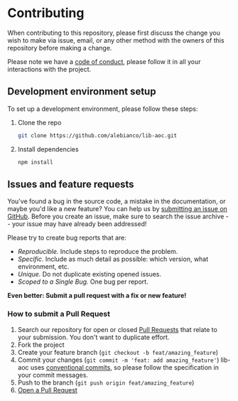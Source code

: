 # Contributing

When contributing to this repository, please first discuss the change you wish to make via issue, email, or any other method with the owners
of this repository before making a change.

Please note we have a [code of conduct](CODE_OF_CONDUCT.md), please follow it in all your interactions with the project.

## Development environment setup

To set up a development environment, please follow these steps:

1. Clone the repo

   ```sh
   git clone https://github.com/alebianco/lib-aoc.git
   ```

2. Install dependencies

   ```sh
   npm install
   ```

## Issues and feature requests

You've found a bug in the source code, a mistake in the documentation, or maybe you'd like a new feature? You can help us
by [submitting an issue on GitHub](https://github.com/alebianco/lib-aoc/issues). Before you create an issue, make sure to search the issue
archive -- your issue may have already been addressed!

Please try to create bug reports that are:

- _Reproducible._ Include steps to reproduce the problem.
- _Specific._ Include as much detail as possible: which version, what environment, etc.
- _Unique._ Do not duplicate existing opened issues.
- _Scoped to a Single Bug._ One bug per report.

**Even better: Submit a pull request with a fix or new feature!**

### How to submit a Pull Request

1. Search our repository for open or closed [Pull Requests](https://github.com/alebianco/lib-aoc/pulls) that relate to your submission. You
   don't want to duplicate effort.
2. Fork the project
3. Create your feature branch (`git checkout -b feat/amazing_feature`)
4. Commit your changes (`git commit -m 'feat: add amazing_feature'`) lib-aoc
   uses [conventional commits](https://www.conventionalcommits.org), so please follow the specification in your commit messages.
5. Push to the branch (`git push origin feat/amazing_feature`)
6. [Open a Pull Request](https://github.com/alebianco/lib-aoc/compare?expand=1)
